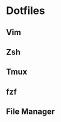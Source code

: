 Dotfiles
========


Vim
---

[vundle]: https://github.com/VundleVim/Vundle.vim


Zsh
---

[oh-my-zsh]: https://github.com/ohmyzsh/ohmyzsh


Tmux
----

[Tmux Plugin manager]: https://github.com/tmux-plugins/tpm
[vim-tmux-runner]: https://github.com/christoomey/vim-tmux-runner


fzf
---
[fzf]: https://github.com/junegunn/fzf


File Manager
---

[vifm]:https://github.com/vifm/vifm
